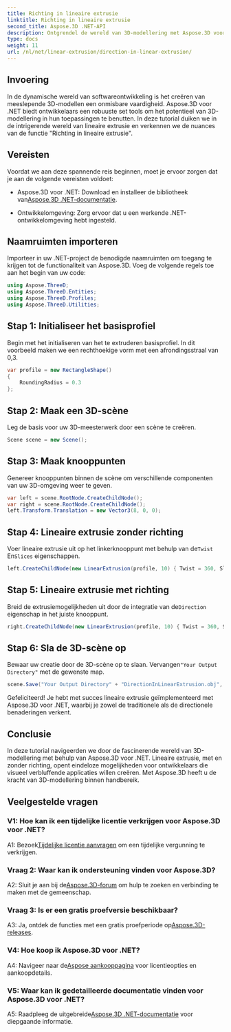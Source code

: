 ```yaml
---
title: Richting in lineaire extrusie
linktitle: Richting in lineaire extrusie
second_title: Aspose.3D .NET-API
description: Ontgrendel de wereld van 3D-modellering met Aspose.3D voor .NET. Leer richting lineaire extrusie, vergroot de creativiteit en maak moeiteloos meeslepende toepassingen.
type: docs
weight: 11
url: /nl/net/linear-extrusion/direction-in-linear-extrusion/
---
```

## Invoering

In de dynamische wereld van softwareontwikkeling is het creëren van meeslepende 3D-modellen een onmisbare vaardigheid. Aspose.3D voor .NET biedt ontwikkelaars een robuuste set tools om het potentieel van 3D-modellering in hun toepassingen te benutten. In deze tutorial duiken we in de intrigerende wereld van lineaire extrusie en verkennen we de nuances van de functie "Richting in lineaire extrusie".

## Vereisten

Voordat we aan deze spannende reis beginnen, moet je ervoor zorgen dat je aan de volgende vereisten voldoet:

-  Aspose.3D voor .NET: Download en installeer de bibliotheek van[Aspose.3D .NET-documentatie](https://reference.aspose.com/3d/net/).

- Ontwikkelomgeving: Zorg ervoor dat u een werkende .NET-ontwikkelomgeving hebt ingesteld.

## Naamruimten importeren

Importeer in uw .NET-project de benodigde naamruimten om toegang te krijgen tot de functionaliteit van Aspose.3D. Voeg de volgende regels toe aan het begin van uw code:

```csharp
using Aspose.ThreeD;
using Aspose.ThreeD.Entities;
using Aspose.ThreeD.Profiles;
using Aspose.ThreeD.Utilities;
```

## Stap 1: Initialiseer het basisprofiel

Begin met het initialiseren van het te extruderen basisprofiel. In dit voorbeeld maken we een rechthoekige vorm met een afrondingsstraal van 0,3.

```csharp
var profile = new RectangleShape()
{
    RoundingRadius = 0.3
};
```

## Stap 2: Maak een 3D-scène

Leg de basis voor uw 3D-meesterwerk door een scène te creëren.

```csharp
Scene scene = new Scene();
```

## Stap 3: Maak knooppunten

Genereer knooppunten binnen de scène om verschillende componenten van uw 3D-omgeving weer te geven.

```csharp
var left = scene.RootNode.CreateChildNode();
var right = scene.RootNode.CreateChildNode();
left.Transform.Translation = new Vector3(8, 0, 0);
```

## Stap 4: Lineaire extrusie zonder richting

 Voer lineaire extrusie uit op het linkerknooppunt met behulp van de`Twist` En`Slices` eigenschappen.

```csharp
left.CreateChildNode(new LinearExtrusion(profile, 10) { Twist = 360, Slices = 100 });
```

## Stap 5: Lineaire extrusie met richting

 Breid de extrusiemogelijkheden uit door de integratie van de`Direction` eigenschap in het juiste knooppunt.

```csharp
right.CreateChildNode(new LinearExtrusion(profile, 10) { Twist = 360, Slices = 100, Direction = new Vector3(0.3, 0.2, 1) });
```

## Stap 6: Sla de 3D-scène op

 Bewaar uw creatie door de 3D-scène op te slaan. Vervangen`"Your Output Directory"` met de gewenste map.

```csharp
scene.Save("Your Output Directory" + "DirectionInLinearExtrusion.obj", FileFormat.WavefrontOBJ);
```

Gefeliciteerd! Je hebt met succes lineaire extrusie geïmplementeerd met Aspose.3D voor .NET, waarbij je zowel de traditionele als de directionele benaderingen verkent.

## Conclusie

In deze tutorial navigeerden we door de fascinerende wereld van 3D-modellering met behulp van Aspose.3D voor .NET. Lineaire extrusie, met en zonder richting, opent eindeloze mogelijkheden voor ontwikkelaars die visueel verbluffende applicaties willen creëren. Met Aspose.3D heeft u de kracht van 3D-modellering binnen handbereik.

## Veelgestelde vragen

### V1: Hoe kan ik een tijdelijke licentie verkrijgen voor Aspose.3D voor .NET?

 A1: Bezoek[Tijdelijke licentie aanvragen](https://purchase.aspose.com/temporary-license/) om een tijdelijke vergunning te verkrijgen.

### Vraag 2: Waar kan ik ondersteuning vinden voor Aspose.3D?

 A2: Sluit je aan bij de[Aspose.3D-forum](https://forum.aspose.com/c/3d/18) om hulp te zoeken en verbinding te maken met de gemeenschap.

### Vraag 3: Is er een gratis proefversie beschikbaar?

 A3: Ja, ontdek de functies met een gratis proefperiode op[Aspose.3D-releases](https://releases.aspose.com/).

### V4: Hoe koop ik Aspose.3D voor .NET?

 A4: Navigeer naar de[Aspose aankooppagina](https://purchase.aspose.com/buy) voor licentieopties en aankoopdetails.

### V5: Waar kan ik gedetailleerde documentatie vinden voor Aspose.3D voor .NET?

 A5: Raadpleeg de uitgebreide[Aspose.3D .NET-documentatie](https://reference.aspose.com/3d/net/) voor diepgaande informatie.